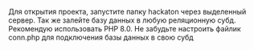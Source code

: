 Для открытия проекта, запустите папку hackaton через выделенный сервер. Так же залейте базу данных в любую реляционную субд. Рекомендую использовать PHP 8.0. Не забудьте настроить файлик conn.php для подключения базы данных в свою субд
